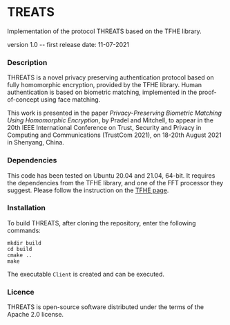# TREATS
Implementation of the protocol THREATS based on the TFHE library.

version 1.0 -- first release date: 11-07-2021

### Description

THREATS is a novel privacy preserving authentication protocol based on fully homomorphic encryption, provided by the TFHE library.
Human authentication is based on biometric matching, implemented in the proof-of-concept using face matching.

This work is presented in the paper *Privacy-Preserving Biometric Matching Using Homomorphic Encryption*, by Pradel and Mitchell, to appear in the 20th IEEE International Conference on Trust, Security and Privacy in Computing and Communications (TrustCom 2021), on 18-20th August 2021 in Shenyang, China.

### Dependencies

This code has been tested on Ubuntu 20.04 and 21.04, 64-bit. 
It requires the dependencies from the TFHE library, and one of the FFT processor they suggest.
Please follow the instruction on the [TFHE page](https://github.com/tfhe/tfhe).

### Installation

To build THREATS, after cloning the repository, enter the following commands:
```
mkdir build
cd build
cmake ..
make
```
The executable `Client` is created and can be executed.

### Licence

THREATS is open-source software distributed under the terms of the Apache 2.0 license.
